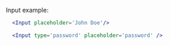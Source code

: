 Input example:
```jsx
  <Input placeholder='John Doe'/>
```

```jsx
  <Input type='password' placeholder='password' />
```
